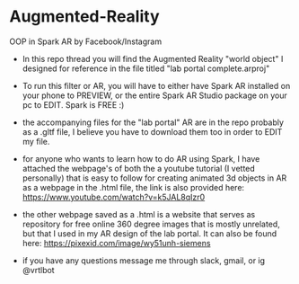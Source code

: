 # Augmented-Reality
OOP in Spark AR by Facebook/Instagram


- In this repo thread you will find the Augmented Reality "world object" I designed for reference in the file titled "lab portal complete.arproj" 

- To run this filter or AR, you will have to either have Spark AR installed on your phone to PREVIEW, or the entire Spark AR Studio package on your pc to EDIT. Spark is FREE :)

- the accompanying files for the "lab portal" AR are in the repo probably as a .gltf file, I believe you have to download them too in order to EDIT my file. 

- for anyone who wants to learn how to do AR using Spark, I have attached the webpage's of both the a youtube tutorial (I vetted personally) that is easy to follow for creating animated 3d objects in AR as a webpage in the .html file, the link is also provided here: https://www.youtube.com/watch?v=k5JAL8qIzr0

- the other webpage saved as a .html is a website that serves as repository for free online 360 degree images that is mostly unrelated, but that I used in my AR design of the lab portal. It can also be found here: https://pixexid.com/image/wy51unh-siemens

- if you have any questions message me through slack, gmail, or ig @vrtlbot
